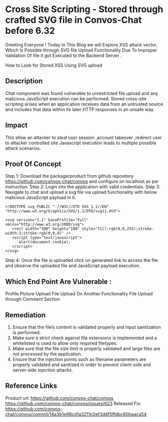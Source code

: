 # Cross Site Scripting - Stored through crafted SVG file in Convos-Chat before 6.32

Greeting Everyone ! Today In This Blog we will Explore XSS attack vector, Which Is Possible through SVG file Upload Functionality Due To Improper Validation Of file it got Executed to the Backend Server . 

How to Look for Stored XSS Using SVG upload

## Description
Chat component was found vulnerable to unrestricted file upload and any malicious JavaScript execution can be performed.
Stored cross-site scripting arises when an application receives data from an untrusted source and includes that data within its later HTTP responses in an unsafe way. 

## Impact
This allow an attacker to steal user session ,account takeover ,redirect user to attacker controlled site Javascript execution leads to multiple possible attack scenarios.

## Proof Of Concept
Step 1: Download the package/product from github repository https://github.com/convos-chat/convos and configure on localhost as per instruction.
Step 2: Login into the application with valid credentials.
Step 3: Navigate to chat and upload a svg file via upload functionality with below malicious JavaScript payload in it.

```<?xml version="1.0" standalone="no"?>
<!DOCTYPE svg PUBLIC "-//W3C//DTD SVG 1.1//EN" "http://www.w3.org/Graphics/SVG/1.1/DTD/svg11.dtd">

<svg version="1.1" baseProfile="full" xmlns="http://www.w3.org/2000/svg">
   <rect width="300" height="100" style="fill:rgb(0,0,255);stroke-width:3;stroke:rgb(0,0,0)" />
   <script type="text/javascript">
      alert(document.cookie);
   </script>
</svg>
```

Step 4: Once the file is uploaded click on generated link to access the file and observe the uploaded file and JavaScript payload execution.

## Which End Point Are Vulnerable :

Profile Picture Upload
File Upload On Another Functionality
File Upload through Comment Section

## Remediation
1) Ensure that the file’s content is validated properly and input sanitization is performed.
2) Make sure a strict check against file extensions is implemented and a whitelisted is used to allow only required filetypes.
3) Make sure that the file size limit is properly validated and large files are not processed by the application.
4) Ensure that the injection points such as filename parameters are properly validated and sanitized in order to prevent client-side and     server-side injection attacks.

## Reference Links
Product url: https://github.com/convos-chat/convos
https://github.com/convos-chat/convos/issues/623
Released Fix: https://github.com/convos-chat/convos/commit/14a3b1e98cd1a3211c0ef3d4f5ffdbc60baaca54
